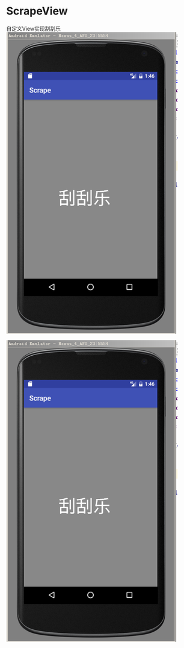 # ScrapeView
自定义View实现刮刮乐<br/>
![Alt text](https://github.com/lvwe/ScrapeView/blob/master/img/220.PNG)

![Alt text](https://github.com/lvwe/ScrapeView/blob/master/img/220.PNG)
